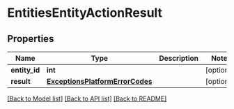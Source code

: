 # EntitiesEntityActionResult

## Properties
Name | Type | Description | Notes
------------ | ------------- | ------------- | -------------
**entity_id** | **int** |  | [optional] 
**result** | [**ExceptionsPlatformErrorCodes**](ExceptionsPlatformErrorCodes.md) |  | [optional] 

[[Back to Model list]](../README.md#documentation-for-models) [[Back to API list]](../README.md#documentation-for-api-endpoints) [[Back to README]](../README.md)


